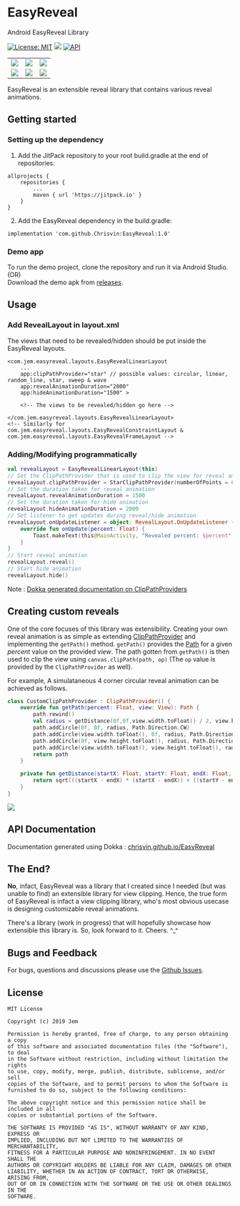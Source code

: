 # EasyReveal
 Android EasyReveal Library

 [![License: MIT](https://img.shields.io/badge/License-MIT-silver.svg)](https://opensource.org/licenses/MIT) [![](https://jitpack.io/v/Chrisvin/EasyReveal.svg)](https://jitpack.io/#Chrisvin/EasyReveal) [![API](https://img.shields.io/badge/API-19%2B-blue.svg?style=flat)](https://android-arsenal.com/api?level=19)

<table>
<tr>
	<td><img src="./demo%20screenshots/star_reveal.gif"/></td>
	<td><img src="./demo%20screenshots/linear_reveal.gif"/></td>
	<td><img src="./demo%20screenshots/circular_reveal.gif"/></td>
</tr>
<tr>
	<td><img src="./demo%20screenshots/random_line_reveal.gif"/></td>
	<td><img src="./demo%20screenshots/wave_reveal.gif"/></td>
	<td><img src="./demo%20screenshots/sweep_reveal.gif"/></td>
</tr>
</table>

EasyReveal is an extensible reveal library that contains various reveal animations.

## Getting started
### Setting up the dependency
1. Add the JitPack repository to your root build.gradle at the end of repositories:
```
allprojects {
	repositories {
		...
		maven { url 'https://jitpack.io' }
	}
}
```
2. Add the EasyReveal dependency in the build.gradle:
```
implementation 'com.github.Chrisvin:EasyReveal:1.0'
```

### Demo app
To run the demo project, clone the repository and run it via Android Studio.
</br>(OR)
</br>Download the demo apk from [releases](https://github.com/Chrisvin/EasyReveal/releases).

## Usage
### Add RevealLayout in layout.xml
The views that need to be revealed/hidden should be put inside the EasyReveal layouts.

```
<com.jem.easyreveal.layouts.EasyRevealLinearLayout
    ...
    app:clipPathProvider="star" // possible values: circular, linear, random_line, star, sweep & wave
    app:revealAnimationDuration="2000"
    app:hideAnimationDuration="1500" >

    <!-- The views to be revealed/hidden go here -->

</com.jem.easyreveal.layouts.EasyRevealLinearLayout>
<!-- Similarly for com.jem.easyreveal.layouts.EasyRevealConstraintLayout & com.jem.easyreveal.layouts.EasyRevealFrameLayout -->
```
### Adding/Modifying programmatically
```kotlin
val revealLayout = EasyRevealLinearLayout(this)
// Set the ClipPathProvider that is used to clip the view for reveal animation
revealLayout.clipPathProvider = StarClipPathProvider(numberOfPoints = 6)
// Set the duration taken for reveal animation
revealLayout.revealAnimationDuration = 1500
// Set the duration taken for hide animation
revealLayout.hideAnimationDuration = 2000
// Set listener to get updates during reveal/hide animation
revealLayout.onUpdateListener = object: RevealLayout.OnUpdateListener {
    override fun onUpdate(percent: Float) {
        Toast.makeText(this@MainActivity, "Revealed percent: $percent", Toast.LENGTH_SHORT).show()
    }
}
// Start reveal animation
revealLayout.reveal()
// Start hide animation
revealLayout.hide()
```

Note : [Dokka generated documentation on ClipPathProviders](https://chrisvin.github.io/EasyReveal/com.jem.easyreveal.clippathproviders/)

## Creating custom reveals
One of the core focuses of this library was extensibility. Creating your own reveal animation is as simple as extending [ClipPathProvider](https://chrisvin.github.io/EasyReveal/com.jem.easyreveal/-clip-path-provider/) and implementing the `getPath()` method. `getPath()` provides the [Path](https://developer.android.com/reference/android/graphics/Path) for a given *percent* value on the provided *view*.  The path gotten from `getPath()` is then used to clip the view using `canvas.clipPath(path, op)` (The `op` value is provided by the `ClipPathProvider` as well).

For example, A simulataneous 4 corner circular reveal animation can be achieved as follows.

```kotlin
class CustomClipPathProvider : ClipPathProvider() {
    override fun getPath(percent: Float, view: View): Path {
        path.rewind()
        val radius = getDistance(0f,0f,view.width.toFloat() / 2, view.height.toFloat() / 2) * (percent/100)
        path.addCircle(0f, 0f, radius, Path.Direction.CW)
        path.addCircle(view.width.toFloat(), 0f, radius, Path.Direction.CW)
        path.addCircle(0f, view.height.toFloat(), radius, Path.Direction.CW)
        path.addCircle(view.width.toFloat(), view.height.toFloat(), radius, Path.Direction.CW)
        return path
    }

    private fun getDistance(startX: Float, startY: Float, endX: Float, endY: Float): Float {
        return sqrt(((startX - endX) * (startX - endX)) + ((startY - endY) * (startY - endY)))
    }
}
```

<img src="./demo%20screenshots/custom_reveal.gif"/>

## API Documentation

Documentation generated using Dokka : [chrisvin.github.io/EasyReveal](https://chrisvin.github.io/EasyReveal/)

## The End?
**No**, infact, EasyReveal was a library that I created since I needed (but was unable to find) an extensible library for view clipping.
Hence, the true form of EasyReveal is infact a view clipping library, who's most obvious usecase is designing customizable reveal animations.

There's a library (work in progress) that will hopefully showcase how extensible this library is. So, look forward to it. Cheers. ^_^

## Bugs and Feedback
For bugs, questions and discussions please use the [Github Issues](https://github.com/Chrisvin/EasyReveal/issues).

## License
```
MIT License

Copyright (c) 2019 Jem

Permission is hereby granted, free of charge, to any person obtaining a copy
of this software and associated documentation files (the "Software"), to deal
in the Software without restriction, including without limitation the rights
to use, copy, modify, merge, publish, distribute, sublicense, and/or sell
copies of the Software, and to permit persons to whom the Software is
furnished to do so, subject to the following conditions:

The above copyright notice and this permission notice shall be included in all
copies or substantial portions of the Software.

THE SOFTWARE IS PROVIDED "AS IS", WITHOUT WARRANTY OF ANY KIND, EXPRESS OR
IMPLIED, INCLUDING BUT NOT LIMITED TO THE WARRANTIES OF MERCHANTABILITY,
FITNESS FOR A PARTICULAR PURPOSE AND NONINFRINGEMENT. IN NO EVENT SHALL THE
AUTHORS OR COPYRIGHT HOLDERS BE LIABLE FOR ANY CLAIM, DAMAGES OR OTHER
LIABILITY, WHETHER IN AN ACTION OF CONTRACT, TORT OR OTHERWISE, ARISING FROM,
OUT OF OR IN CONNECTION WITH THE SOFTWARE OR THE USE OR OTHER DEALINGS IN THE
SOFTWARE.
```
